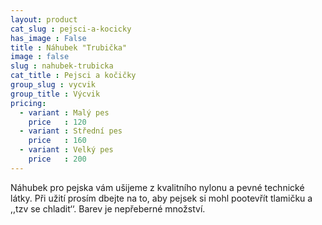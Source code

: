 ```yaml
---
layout: product
cat_slug : pejsci-a-kocicky
has_image : False
title : Náhubek "Trubička"
image : false
slug : nahubek-trubicka
cat_title : Pejsci a kočičky
group_slug : vycvik
group_title : Výcvik
pricing:
  - variant : Malý pes
    price   : 120
  - variant : Střední pes
    price   : 160
  - variant : Velký pes
    price   : 200
---
```


Náhubek pro pejska vám ušijeme z kvalitního nylonu a pevné technické látky. Při užití prosím dbejte na to, aby pejsek si mohl pootevřít tlamičku a ,,tzv se chladit‘‘. Barev je nepřeberné množství.

